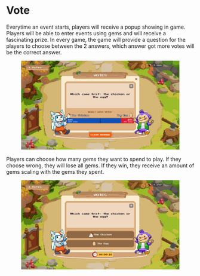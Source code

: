 # Vote

Everytime an event starts, players will receive a popup showing in game. Players will be able to enter events using gems and will receive a fascinating prize. In every game, the game will provide a question for the players to choose between the 2 answers, which answer got more votes will be the correct answer.

<figure><img src="../.gitbook/assets/image (1) (1).png" alt=""><figcaption></figcaption></figure>

Players can choose how many gems they want to spend to play. If they choose wrong, they will lose all gems. If they win, they receive an amount of gems scaling with the gems they spent.

<figure><img src="../.gitbook/assets/image (1) (1) (1).png" alt=""><figcaption></figcaption></figure>
